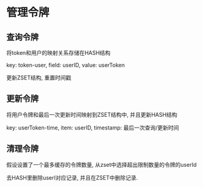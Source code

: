# 管理令牌

## 查询令牌

将token和用户的映射关系存储在HASH结构

key: token-user, field: userID, value: userToken

更新ZSET结构, 重置时间戳

## 更新令牌

将用户令牌和最后一次更新时间映射到ZSET结构中, 并且更新HASH结构

key: userToken-time, item: userID, timestamp: 最后一次查询/更新时间

## 清理令牌

假设设置了一个最多缓存的令牌数量, 从zset中选择超出限制数量的令牌的userId

去HASH里删除userI对应记录, 并且在ZSET中删除记录.